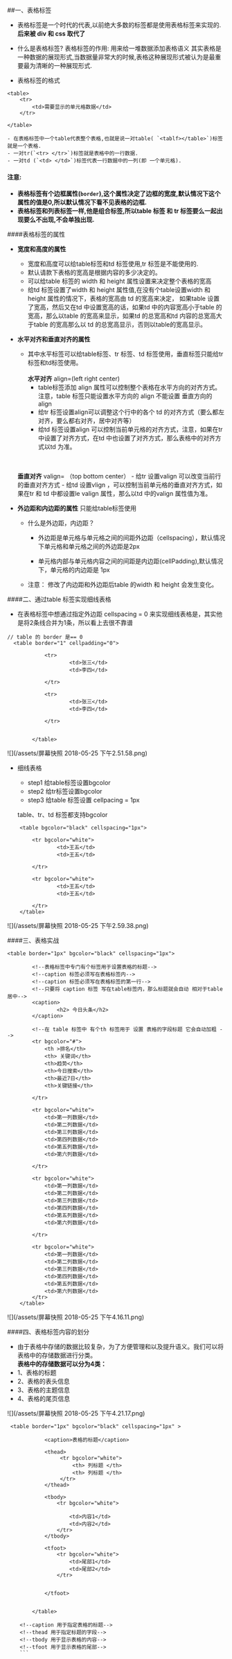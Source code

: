 ##一、表格标签 
- 表格标签是一个时代的代表,以前绝大多数的标签都是使用表格标签来实现的.**后来被 div 和 css 取代了**

- 什么是表格标签?
表格标签的作用: 用来给一堆数据添加表格语义
其实表格是一种数据的展现形式,当数据量非常大的时候,表格这种展现形式被认为是最重要最为清晰的一种展现形式.

- 表格标签的格式

```
<table>
    <tr>
        <td>需要显示的单元格数据</td>
    </tr>
    
</table>   
```
    - 在表格标签中一个table代表整个表格,也就是说一对table( `<tablf></table>`)标签就是一个表格. 
    - 一对tr(`<tr> </tr>`)标签就是表格中的一行数据.
    - 一对td (`<td> </td>`)标签代表一行数据中的一列(即 一个单元格).
    
#### 注意:
- **表格标签有个边框属性(`border`),这个属性决定了边框的宽度,默认情况下这个属性的值是0,所以默认情况下看不见表格的边框.**
- **表格标签和列表标签一样,他是组合标签,所以table 标签 和 tr 标签要么一起出现要么不出现,不会单独出现.**




####表格标签的属性
- **宽度和高度的属性**
    - 宽度和高度可以给table标签和td 标签使用,tr 标签是不能使用的.
    - 默认请款下表格的宽高是根据内容的多少决定的。
    - 可以给table 标签的 width 和 height 属性设置来决定整个表格的宽高
    - 给td 标签设置了width 和 height 属性值,在没有个table设置width 和 height 属性的情况下，表格的宽高由 td 的宽高来决定， 如果table 设置了宽高，然后又在td 中设置宽高的话，如果td 中的内容宽高小于table 的宽高，那么以table 的宽高来显示，如果td 的总宽高和td 内容的总宽高大于table 的宽高那么以 td 的总宽高显示，否则以table的宽高显示。


- **水平对齐和垂直对齐的属性**
    - 其中水平标签可以给table标签、tr 标签、td 标签使用，垂直标签只能给tr标签和td标签使用。<br>
    <br>**水平对齐** align=(left right center)
        - table标签添加 align 属性可以控制整个表格在水平方向的对齐方式。注意，table 标签只能设置水平方向的 align 不能设置 垂直方向的 align
        - 给tr 标签设置align可以调整这个行中的各个 td 的对齐方式（要么都左对齐，要么都右对齐，居中对齐等）
        - 给td 标签设置align 可以控制当前单元格的对齐方式，注意，如果在tr 中设置了对齐方式，在td 中也设置了对齐方式，那么表格中的对齐方式以td 为准。
        <br>
    <br>**垂直对齐** valign= （top bottom center）
        - 给tr 设置valign 可以改变当前行的垂直对齐方式
        - 给td 设置vlign ，可以控制当前单元格的垂直对齐方式，如果在tr 和 td 中都设置le valign 属性，那么以td 中的valign 属性值为准。
    
    


- **外边距和内边距的属性** 只能给table标签使用
    - 什么是外边距，内边距？
        - 外边距是单元格与单元格之间的间距外边距（cellspacing），默认情况下单元格和单元格之间的外边距是2px

        - 单元格内部与单元格内容之间的间距是内边距(cellPadding),默认情况下，单元格的内边距是 1px
    - 注意： 修改了内边距和外边距后table 的width 和 height 会发生变化。
    
    
####二、通过table 标签实现细线表格   
- 在表格标签中想通过指定外边距 cellspacing = 0 来实现细线表格是，其实他是将2条线合并为1条，所以看上去很不靠谱

```
// table 的 border 是== 0
  <table border="1" cellpadding="0">

            <tr>
                    <td>张三</td>
                    <td>李四</td>

            </tr>

            <tr>
                    <td>张三</td>
                    <td>李四</td>

            </tr>


        </table>
```
![](/assets/屏幕快照 2018-05-25 下午2.51.58.png)


- 细线表格
    - step1 给table标签设置bgcolor
    - step2 给tr标签设置bgcolor
    - step3 给table 标签设置 cellpacing = 1px
    
    table、tr、td 标签都支持bgcolor

```
    <table bgcolor="black" cellspacing="1px">

        <tr bgcolor="white">
                <td>王五</td>
                <td>王五</td>

        </tr>

        <tr bgcolor="white">
                <td>王五</td>
                <td>王五</td>

        </tr>
    </table>
```
![](/assets/屏幕快照 2018-05-25 下午2.59.38.png)


####三、表格实战
```
<table border="1px" bgcolor="black" cellspacing="1px">

        <!--表格标签中专门有个标签用于设置表格的标题-->
        <!--caption 标签必须写在表格标签内-->
        <!--caption 标签必须写在表格标签的第一行-->
        <!--只要将 caption 标签 写在table标签内，那么标题就会自动 相对于table 居中-->
        <caption>
                <h2> 今日头条</h2>
        </caption>

        <!--在 table 标签中 有个th 标签用于 设置 表格的字段标题 它会自动加粗 -->
        <tr bgcolor="#">
            <th >排名</th>
            <th> 关键词</th>
            <th>趋势</th>
            <th>今日搜索</th>
            <th>最近7日</th>
            <th>关键链接</th>

        </tr>

        <tr bgcolor="white">
            <td>第一列数据</td>
            <td>第二列数据</td>
            <td>第三列数据</td>
            <td>第四列数据</td>
            <td>第五列数据</td>
            <td>第六列数据</td>

        </tr>

        <tr bgcolor="white">
            <td>第一列数据</td>
            <td>第二列数据</td>
            <td>第三列数据</td>
            <td>第四列数据</td>
            <td>第五列数据</td>
            <td>第六列数据</td>

        </tr>

        <tr bgcolor="white">
            <td>第一列数据</td>
            <td>第二列数据</td>
            <td>第三列数据</td>
            <td>第四列数据</td>
            <td>第五列数据</td>
            <td>第六列数据</td>
        </tr>
    </table>
```

![](/assets/屏幕快照 2018-05-25 下午4.16.11.png)




####四、表格标签内容的划分

- 由于表格中存储的数据比较复杂，为了方便管理和以及提升语义。我们可以将表格中的存储数据进行分类。
<br>**表格中的存储数据可以分为4类：**
- 1、表格的标题
- 2、表格的表头信息
- 3、表格的主题信息
- 4、表格的尾页信息

![](/assets/屏幕快照 2018-05-25 下午4.21.17.png)

```
 <table border="1px" bgcolor="black" cellspacing="1px" >

            <caption>表格的标题</caption>

            <thead>
                 <tr bgcolor="white">
                     <th> 列标题 </th>
                     <th> 列标题 </th>
                 </tr>
            </thead>

            <tbody>
                <tr bgcolor="white">

                    <td>内容1</td>
                    <td>内容2</td>
                </tr>
            </tbody>

            <tfoot>
                <tr bgcolor="white">
                    <td>尾部1</td>
                    <td>尾部2</td>
                </tr>


            </tfoot>


        </table>
    
    <!--caption 用于指定表格的标题-->
    <!--thead 用于指定标题的字段-->
    <!--tbody 用于显示表格的内容-->
    <!--tfoot 用于显示表格的尾部-->
    ```












 
